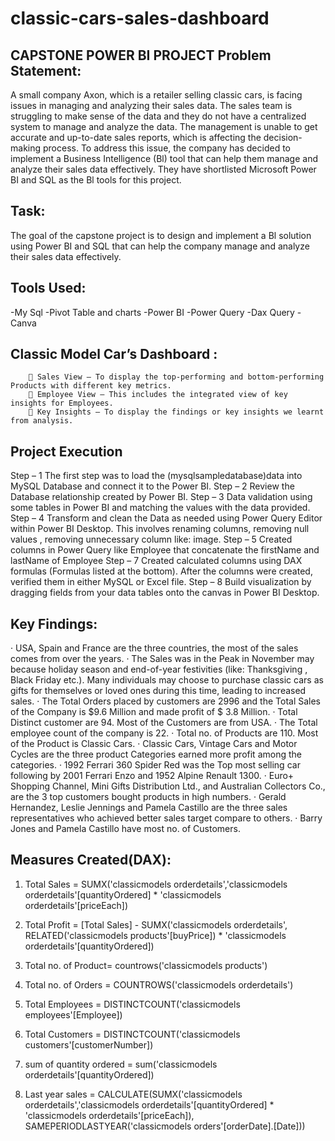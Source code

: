 # classic-cars-sales-dashboard
## CAPSTONE POWER BI PROJECT Problem Statement:
A small company Axon, which is a retailer selling classic cars, is facing issues in managing and analyzing their sales data. The sales team is struggling to make sense of the data and they do not have a centralized system to manage and analyze the data. The management is unable to get accurate and up-to-date sales reports, which is affecting the decision-making process.
To address this issue, the company has decided to implement a Business Intelligence (Bl) tool that can help them manage and analyze their sales data effectively. They have shortlisted Microsoft Power BI and SQL as the Bl tools for this project.
## Task: 
 The goal of the capstone project is to design and implement a Bl solution using Power BI and SQL that can help the company manage and analyze their sales data effectively. 
## Tools Used:
-My Sql
-Pivot Table and charts
-Power BI
-Power Query
-Dax Query
-Canva
## Classic Model Car’s Dashboard : 
         Sales View – To display the top-performing and bottom-performing Products with different key metrics. 
         Employee View – This includes the integrated view of key insights for Employees.
         Key Insights – To display the findings or key insights we learnt from analysis.

## Project Execution
Step – 1
The first step was to load the (mysqlsampledatabase)data into MySQL Database and connect it to the Power BI.
Step –  2
Review the Database relationship created by Power BI.
Step – 3
Data validation using some tables in Power BI and matching the values with the data provided.
Step – 4 
Transform and clean the Data as needed using Power Query Editor within Power BI Desktop. This involves renaming columns, removing null values , removing unnecessary column like: image.
Step – 5
Created columns in Power Query like Employee that concatenate the firstName and lastName of Employee
Step – 7
Created calculated columns using DAX formulas (Formulas listed at the bottom). After the columns were created, verified them in either MySQL or Excel file.
Step – 8
Build visualization by dragging fields from your data tables onto the canvas in Power BI Desktop.

## Key Findings:
· USA, Spain and France are the three countries, the most of the sales comes from over the years.
· The Sales was in the Peak in November may because holiday season and end-of-year festivities (like: Thanksgiving , Black Friday etc.). Many individuals may choose to purchase classic cars as gifts for 
  themselves or loved ones during this time, leading to increased sales.
· The Total Orders placed by customers are 2996 and the Total Sales of the Company is $9.6 Million and made profit of 
  $ 3.8 Million.
· Total Distinct customer are 94. Most of the Customers are from USA.
· The Total employee count of the company is 22.
· Total no. of Products are 110. Most of the Product is Classic Cars.
· Classic Cars, Vintage Cars and Motor Cycles are the three product Categories earned more profit among the categories.
· 1992 Ferrari 360 Spider Red was the Top most selling car following by 2001 Ferrari Enzo and 1952 Alpine Renault 1300.
· Euro+ Shopping Channel, Mini Gifts Distribution Ltd., and Australian Collectors Co., are the 3 top customers bought products in high numbers.
· Gerald Hernandez, Leslie Jennings and Pamela Castillo are the three sales representatives who achieved better sales target compare to others.
· Barry Jones and Pamela Castillo have most no. of Customers.

## Measures Created(DAX):
1.	Total Sales	= SUMX('classicmodels orderdetails','classicmodels orderdetails'[quantityOrdered] * 'classicmodels orderdetails'[priceEach])

2.	Total Profit	= [Total Sales] - SUMX('classicmodels orderdetails', RELATED('classicmodels products'[buyPrice]) * 'classicmodels orderdetails'[quantityOrdered])

3.	Total no. of Product= countrows('classicmodels products')

4.	Total no. of Orders 	= COUNTROWS('classicmodels orderdetails')

5.	Total Employees 	= DISTINCTCOUNT('classicmodels employees'[Employee])

6.	Total Customers 	= DISTINCTCOUNT('classicmodels customers'[customerNumber])

7.	sum of quantity ordered 	= sum('classicmodels orderdetails'[quantityOrdered])

8.	Last year sales	= CALCULATE(SUMX('classicmodels orderdetails','classicmodels orderdetails'[quantityOrdered] * 'classicmodels orderdetails'[priceEach]),
                 SAMEPERIODLASTYEAR('classicmodels orders'[orderDate].[Date]))



